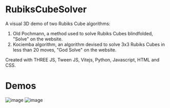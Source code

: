 # RubiksCubeSolver

A visual 3D demo of two Rubiks Cube algorithms:
1. Old Pochmann, a method used to solve Rubiks Cubes blindfolded, "Solve" on the website.
2. Kociemba algorithm, an algorithm devised to solve 3x3 Rubiks Cubes in less than 20 moves, "God Solve" on the website.

Created with THREE JS, Tween JS, Vitejs, Python, Javascript, HTML and CSS.

# Demos
![image](https://github.com/Maillew/RubiksCubeSolver/assets/63217833/d7a30464-a6c4-4c4e-9841-8060c40a3baf)
![image](https://github.com/Maillew/RubiksCubeSolver/assets/63217833/4ac6af32-e84d-4edd-a0ff-d87cd3912ab8)
